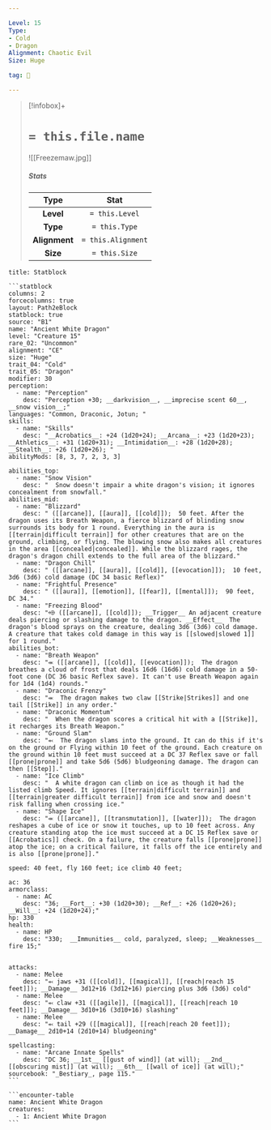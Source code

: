 ```yaml
---

Level: 15
Type:
- Cold
- Dragon
Alignment: Chaotic Evil
Size: Huge

tag: 👹

---
```


> [!infobox]+
> #  `= this.file.name`
> ![[Freezemaw.jpg]]
> ##### Stats
> Type | Stat |
> :---:|:---:|
> **Level** | `= this.Level` |
> **Type** | `= this.Type` |
> **Alignment** | `= this.Alignment` |
> **Size** | `= this.Size` |



````ad-info
title: Statblock

```statblock
columns: 2
forcecolumns: true
layout: Path2eBlock
statblock: true
source: "B1"
name: "Ancient White Dragon"
level: "Creature 15"
rare_02: "Uncommon"
alignment: "CE"
size: "Huge"
trait_04: "Cold"
trait_05: "Dragon"
modifier: 30
perception:
  - name: "Perception"
    desc: "Perception +30; __darkvision__, __imprecise scent 60__, __snow vision__;"
languages: "Common, Draconic, Jotun; "
skills:
  - name: "Skills"
    desc: "__Acrobatics__: +24 (1d20+24); __Arcana__: +23 (1d20+23); __Athletics__: +31 (1d20+31); __Intimidation__: +28 (1d20+28); __Stealth__: +26 (1d20+26); "
abilityMods: [8, 3, 7, 2, 3, 3]

abilities_top:
  - name: "Snow Vision"
    desc: "  Snow doesn't impair a white dragon's vision; it ignores concealment from snowfall."
abilities_mid:
  - name: "Blizzard"
    desc: " ([[arcane]], [[aura]], [[cold]]);  50 feet. After the dragon uses its Breath Weapon, a fierce blizzard of blinding snow surrounds its body for 1 round. Everything in the aura is [[terrain|difficult terrain]] for other creatures that are on the ground, climbing, or flying. The blowing snow also makes all creatures in the area [[concealed|concealed]]. While the blizzard rages, the dragon's dragon chill extends to the full area of the blizzard."
  - name: "Dragon Chill"
    desc: " ([[arcane]], [[aura]], [[cold]], [[evocation]]);  10 feet, 3d6 (3d6) cold damage (DC 34 basic Reflex)"
  - name: "Frightful Presence"
    desc: " ([[aura]], [[emotion]], [[fear]], [[mental]]);  90 feet, DC 34."
  - name: "Freezing Blood"
    desc: "⬲ ([[arcane]], [[cold]]); __Trigger__ An adjacent creature deals piercing or slashing damage to the dragon. __Effect__  The dragon's blood sprays on the creature, dealing 3d6 (3d6) cold damage. A creature that takes cold damage in this way is [[slowed|slowed 1]] for 1 round."
abilities_bot:
  - name: "Breath Weapon"
    desc: "⬺ ([[arcane]], [[cold]], [[evocation]]);  The dragon breathes a cloud of frost that deals 16d6 (16d6) cold damage in a 50-foot cone (DC 36 basic Reflex save). It can't use Breath Weapon again for 1d4 (1d4) rounds."
  - name: "Draconic Frenzy"
    desc: "⬺  The dragon makes two claw [[Strike|Strikes]] and one tail [[Strike]] in any order."
  - name: "Draconic Momentum"
    desc: "  When the dragon scores a critical hit with a [[Strike]], it recharges its Breath Weapon."
  - name: "Ground Slam"
    desc: "⬻  The dragon slams into the ground. It can do this if it's on the ground or Flying within 10 feet of the ground. Each creature on the ground within 10 feet must succeed at a DC 37 Reflex save or fall [[prone|prone]] and take 5d6 (5d6) bludgeoning damage. The dragon can then [[Step]]."
  - name: "Ice Climb"
    desc: "  A white dragon can climb on ice as though it had the listed climb Speed. It ignores [[terrain|difficult terrain]] and [[terrain|greater difficult terrain]] from ice and snow and doesn't risk falling when crossing ice."
  - name: "Shape Ice"
    desc: "⬺ ([[arcane]], [[transmutation]], [[water]]);  The dragon reshapes a cube of ice or snow it touches, up to 10 feet across. Any creature standing atop the ice must succeed at a DC 15 Reflex save or [[Acrobatics]] check. On a failure, the creature falls [[prone|prone]] atop the ice; on a critical failure, it falls off the ice entirely and is also [[prone|prone]]."

speed: 40 feet, fly 160 feet; ice climb 40 feet;

ac: 36
armorclass:
  - name: AC
    desc: "36; __Fort__: +30 (1d20+30); __Ref__: +26 (1d20+26); __Will__: +24 (1d20+24);"
hp: 330
health:
  - name: HP
    desc: "330;  __Immunities__ cold, paralyzed, sleep; __Weaknesses__ fire 15;"


attacks:
  - name: Melee
    desc: "⬻ jaws +31 ([[cold]], [[magical]], [[reach|reach 15 feet]]); __Damage__ 3d12+16 (3d12+16) piercing plus 3d6 (3d6) cold"
  - name: Melee
    desc: "⬻ claw +31 ([[agile]], [[magical]], [[reach|reach 10 feet]]); __Damage__ 3d10+16 (3d10+16) slashing"
  - name: Melee
    desc: "⬻ tail +29 ([[magical]], [[reach|reach 20 feet]]); __Damage__ 2d10+14 (2d10+14) bludgeoning"

spellcasting:
  - name: "Arcane Innate Spells"
    desc: "DC 36; __1st__ [[gust of wind]] (at will); __2nd__ [[obscuring mist]] (at will); __6th__ [[wall of ice]] (at will);"
sourcebook: "_Bestiary_, page 115."
```

```encounter-table
name: Ancient White Dragon
creatures:
  - 1: Ancient White Dragon
```

````



